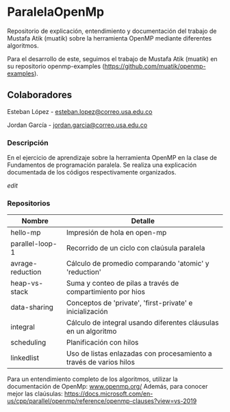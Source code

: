 # ParalelaOpenMp
Repositorio de explicación, entendimiento y documentación del trabajo de Mustafa Atik (muatik) sobre la herramienta OpenMP mediante diferentes algoritmos.

Para el desarrollo de este, seguimos el trabajo de Mustafa Atik (muatik) en su repositorio openmp-examples (https://github.com/muatik/openmp-examples).

## Colaboradores
Esteban López - esteban.lopez@correo.usa.edu.co

Jordan García - jordan.garcia@correo.usa.edu.co 

### Descripción 
En el ejercicio de aprendizaje sobre la herramienta OpenMP en la clase de Fundamentos de programación paralela.
Se realiza una explicación documentada de los códigos respectivamente organizados.

*edit*
### Repositorios
| Nombre           | Detalle                                                            |
|------------------|-----------------------------------------------------------------   |
| hello-mp         | Impresión de hola en open-mp                                       |
| parallel-loop-1  | Recorrido de un ciclo con claúsula paralela                        |
| avrage-reduction | Cálculo de promedio comparando 'atomic' y 'reduction'              |
| heap-vs-stack    | Suma y conteo de pilas a través de compartimiento por hios         |
| data-sharing     | Conceptos de 'private', 'first-private' e inicialización           |
| integral         | Cálculo de integral usando diferentes cláusulas en un algoritmo    |
| scheduling       | Planificación con hilos                                            |
| linkedlist       | Uso de listas enlazadas con procesamiento a través de varios hilos |

Para un entendimiento completo de los algoritmos, utilizar la documentación de OpenMp: www.openmp.org/
Además, para conocer mejor las claúsulas: https://docs.microsoft.com/en-us/cpp/parallel/openmp/reference/openmp-clauses?view=vs-2019

